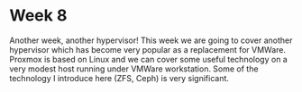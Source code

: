 # Week 8
Another week, another hypervisor! This week we are going to cover another hypervisor which has become very popular as a replacement for VMWare. Proxmox is based on Linux and we can cover some useful technology on a very modest host running under VMWare workstation. Some of the technology I introduce here (ZFS, Ceph) is very significant. 